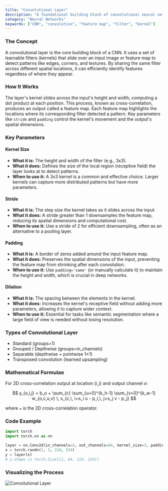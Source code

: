 ```yaml
---
title: "Convolutional Layer"
description: "A foundational building block of convolutional neural networks (CNNs)."
category: "Neural Networks"
keywords: ["CNN", "convolution", "feature map", "filter", "kernel"]
---
```


### The Concept

A convolutional layer is the core building block of a CNN. It uses a set of learnable filters (kernels) that slide over an input image or feature map to detect patterns like edges, corners, and textures. By sharing the same filter across different spatial locations, it can efficiently identify features regardless of where they appear.

### How It Works

The layer's kernel slides across the input's height and width, computing a dot product at each position. This process, known as cross-correlation, produces an output called a feature map. Each feature map highlights the locations where its corresponding filter detected a pattern. Key parameters like `stride` and `padding` control the kernel's movement and the output's spatial dimensions.

### Key Parameters

#### Kernel Size
- **What it is:** The height and width of the filter (e.g., 3x3).
- **What it does:** Defines the size of the local region (receptive field) the layer looks at to detect patterns.
- **When to use it:** A 3x3 kernel is a common and effective choice. Larger kernels can capture more distributed patterns but have more parameters.

#### Stride
- **What it is:** The step size the kernel takes as it slides across the input.
- **What it does:** A stride greater than 1 downsamples the feature map, reducing its spatial dimensions and computational cost.
- **When to use it:** Use a stride of 2 for efficient downsampling, often as an alternative to a pooling layer.

#### Padding
- **What it is:** A border of zeros added around the input feature map.
- **What it does:** Preserves the spatial dimensions of the input, preventing the feature map from shrinking after each convolution.
- **When to use it:** Use `padding='same'` (or manually calculate it) to maintain the height and width, which is crucial in deep networks.

#### Dilation
- **What it is:** The spacing between the elements in the kernel.
- **What it does:** Increases the kernel's receptive field without adding more parameters, allowing it to capture wider context.
- **When to use it:** Essential for tasks like semantic segmentation where a large field of view is needed without losing resolution.

### Types of Convolutional Layer

- Standard (groups=1)
- Grouped / Depthwise (groups=in_channels)
- Separable (depthwise + pointwise 1×1)
- Transposed convolution (learned upsampling)

### Mathematical Formulae

For 2D cross-correlation output at location $(i, j)$ and output channel $o$:

$$
y_{o,i,j} = b_o + \sum_{c} \sum_{u=0}^{k_h-1} \sum_{v=0}^{k_w-1} w_{o,c,u,v} \; x_{c,\, i+s_i u - p_i,\, j+s_j v - p_j}
$$

where `★` is the 2D cross-correlation operator.

### Code Example

```python
import torch
import torch.nn as nn

layer = nn.Conv2d(in_channels=3, out_channels=64, kernel_size=3, padding=1)
x = torch.randn(1, 3, 224, 224)
y = layer(x)
# y.shape is torch.Size([1, 64, 224, 224])
```

### Visualizing the Process

<img src="/assets/convolutional-layer.svg" alt="Convolutional Layer" class="w-full h-auto mx-auto bg-muted/30 rounded-md p-4" />
